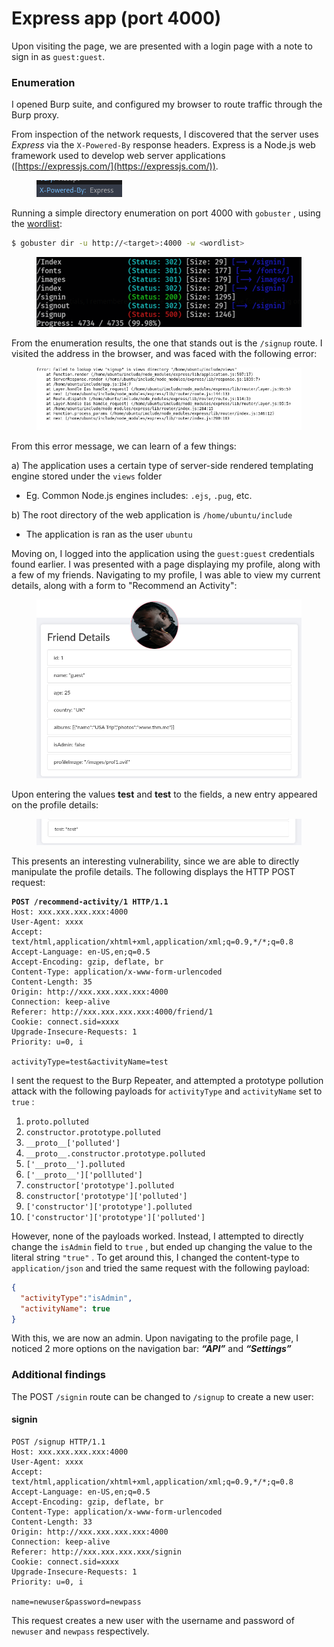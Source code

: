 # Express app (port 4000)

Upon visiting the page, we are presented with a login page with a note to sign in as `guest:guest`.&#x20;

### Enumeration&#x20;

I opened Burp suite, and configured my browser to route traffic through the Burp proxy.

From inspection of the network requests, I discovered that the server uses _Express_ via the  `X-Powered-By` response headers. Express is a Node.js web framework used to develop web server applications ([https://expressjs.com/](https://expressjs.com/)).

<figure><img src="../../../../.gitbook/assets/image (40).png" alt=""><figcaption></figcaption></figure>

Running a simple directory enumeration on port 4000 with `gobuster` , using the [wordlist](https://github.com/danielmiessler/SecLists/blob/master/Discovery/Web-Content/common.txt):

```sh
$ gobuster dir -u http://<target>:4000 -w <wordlist>
```

<figure><img src="../../../../.gitbook/assets/image (45).png" alt=""><figcaption></figcaption></figure>

From the enumeration results, the one that stands out is the `/signup` route. I visited the address in the browser, and was faced with the following error:

<figure><img src="../../../../.gitbook/assets/image (44).png" alt=""><figcaption></figcaption></figure>

From this error message, we can learn of a few things:

a) The application uses a certain type of server-side rendered templating engine stored under the `views` folder

* Eg. Common Node.js engines includes: `.ejs`, `.pug`, etc.

b)  The root directory of the web application is `/home/ubuntu/include`&#x20;

* The application is ran as the user `ubuntu` &#x20;



Moving on, I logged into the application using the `guest:guest` credentials found earlier. I was presented with a page displaying my profile, along with a few of my friends. Navigating to my profile, I was able to view my current details, along with a form to "Recommend an Activity":

<figure><img src="../../../../.gitbook/assets/image (46).png" alt=""><figcaption></figcaption></figure>



Upon entering the values **test** and **test** to the fields, a new entry appeared on the profile details:

<figure><img src="../../../../.gitbook/assets/image (49).png" alt=""><figcaption></figcaption></figure>

This presents an interesting vulnerability, since we are able to directly manipulate the profile details. The following displays the HTTP POST request:

<pre class="language-http"><code class="lang-http"><strong>POST /recommend-activity/1 HTTP/1.1
</strong>Host: xxx.xxx.xxx.xxx:4000
User-Agent: xxxx
Accept: text/html,application/xhtml+xml,application/xml;q=0.9,*/*;q=0.8
Accept-Language: en-US,en;q=0.5
Accept-Encoding: gzip, deflate, br
Content-Type: application/x-www-form-urlencoded
Content-Length: 35
Origin: http://xxx.xxx.xxx.xxx:4000
Connection: keep-alive
Referer: http://xxx.xxx.xxx.xxx:4000/friend/1
Cookie: connect.sid=xxxx
Upgrade-Insecure-Requests: 1
Priority: u=0, i

activityType=test&#x26;activityName=test
</code></pre>

I sent the request to the Burp Repeater, and attempted a prototype pollution attack with the following payloads for `activityType` and `activityName` set to `true` :

1. `proto.polluted`
2. `constructor.prototype.polluted`
3. `__proto__['polluted']`
4. `__proto__.constructor.prototype.polluted`&#x20;
5. `['__proto__'].polluted`&#x20;
6. `['__proto__']['pollluted']`
7. `constructor['prototype'].polluted`
8. `constructor['prototype']['polluted']`
9. `['constructor']['prototype'].polluted`
10. `['constructor']['prototype']['polluted']`&#x20;

However, none of the payloads worked. Instead, I attempted to directly change the `isAdmin` field to `true` , but ended up changing the value to the literal string `"true"` . To get around this, I changed the content-type to `application/json` and tried the same request with the following payload:

```json
{
  "activityType":"isAdmin",
  "activityName": true
}
```

With this, we are now an admin. Upon navigating to the profile page, I noticed 2 more options on the navigation bar: _**“API”**_ and _**“Settings”**_

### Additional findings

The POST `/signin` route can be changed to `/signup` to create a new user:

#### signin

```http
POST /signup HTTP/1.1
Host: xxx.xxx.xxx.xxx:4000
User-Agent: xxxx
Accept: text/html,application/xhtml+xml,application/xml;q=0.9,*/*;q=0.8
Accept-Language: en-US,en;q=0.5
Accept-Encoding: gzip, deflate, br
Content-Type: application/x-www-form-urlencoded
Content-Length: 33
Origin: http://xxx.xxx.xxx.xxx:4000
Connection: keep-alive
Referer: http://xxx.xxx.xxx.xxx/signin
Cookie: connect.sid=xxxx
Upgrade-Insecure-Requests: 1
Priority: u=0, i

name=newuser&password=newpass
```

This request creates a new user with the username and password of `newuser` and `newpass`  respectively.
